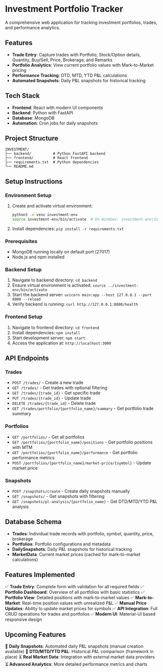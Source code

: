 # Investment Portfolio Tracker

A comprehensive web application for tracking investment portfolios, trades, and performance analytics.

## Features

- **Trade Entry**: Capture trades with Portfolio, Stock/Option details, Quantity, Buy/Sell, Price, Brokerage, and Remarks
- **Portfolio Analytics**: View current portfolio values with Mark-to-Market pricing
- **Performance Tracking**: DTD, MTD, YTD P&L calculations
- **Automated Snapshots**: Daily P&L snapshots for historical tracking

## Tech Stack

- **Frontend**: React with modern UI components
- **Backend**: Python with FastAPI
- **Database**: MongoDB
- **Automation**: Cron jobs for daily snapshots

## Project Structure

```
INVESTMENT/
├── backend/          # Python FastAPI backend
├── frontend/         # React frontend
├── requirements.txt  # Python dependencies
└── README.md
```

## Setup Instructions

### Environment Setup
1. Create and activate virtual environment:
   ```bash
   python3 -m venv investment-env
   source investment-env/bin/activate  # On Windows: investment-env\Scripts\activate
   ```
2. Install dependencies: `pip install -r requirements.txt`

### Prerequisites
- MongoDB running locally on default port (27017)
- Node.js and npm installed

### Backend Setup
1. Navigate to backend directory: `cd backend`
2. Ensure virtual environment is activated: `source ../investment-env/bin/activate`
3. Start the backend server: `uvicorn main:app --host 127.0.0.1 --port 8000 --reload`
4. Verify backend is running: `curl http://127.0.0.1:8000/health`

### Frontend Setup
1. Navigate to frontend directory: `cd frontend`
2. Install dependencies: `npm install`
3. Start development server: `npm start`
4. Access the application at: `http://localhost:3000`

## API Endpoints

### Trades
- `POST /trades/` - Create a new trade
- `GET /trades/` - Get trades with optional filtering
- `GET /trades/{trade_id}` - Get specific trade
- `PUT /trades/{trade_id}` - Update trade
- `DELETE /trades/{trade_id}` - Delete trade
- `GET /trades/portfolio/{portfolio_name}/summary` - Get portfolio trade summary

### Portfolios
- `GET /portfolios/` - Get all portfolios
- `GET /portfolios/{portfolio_name}/positions` - Get portfolio positions with MTM
- `GET /portfolios/{portfolio_name}/performance` - Get portfolio performance metrics
- `POST /portfolios/{portfolio_name}/market-price/{symbol}` - Update market price

### Snapshots
- `POST /snapshots/create` - Create daily snapshots manually
- `GET /snapshots/` - Get snapshots with filtering
- `GET /snapshots/pl-analysis/{portfolio_name}` - Get DTD/MTD/YTD P&L analysis

## Database Schema

- **Trades**: Individual trade records with portfolio, symbol, quantity, price, brokerage
- **Portfolios**: Portfolio configurations and metadata
- **DailySnapshots**: Daily P&L snapshots for historical tracking
- **MarketData**: Current market prices (cached for mark-to-market calculations)

## Features Implemented

✅ **Trade Entry**: Complete form with validation for all required fields
✅ **Portfolio Dashboard**: Overview of all portfolios with basic statistics
✅ **Portfolio View**: Detailed positions with mark-to-market values
✅ **Mark-to-Market**: Real-time position values with unrealized P&L
✅ **Manual Price Updates**: Ability to update market prices for symbols
✅ **API Integration**: Full CRUD operations for trades and portfolios
✅ **Modern UI**: Material-UI based responsive design

## Upcoming Features

🔄 **Daily Snapshots**: Automated daily P&L snapshots (manual creation available)
🔄 **DTD/MTD/YTD P&L**: Historical P&L comparison (framework in place)
⏳ **Real Market Data**: Integration with external market data providers
⏳ **Advanced Analytics**: More detailed performance metrics and charts

